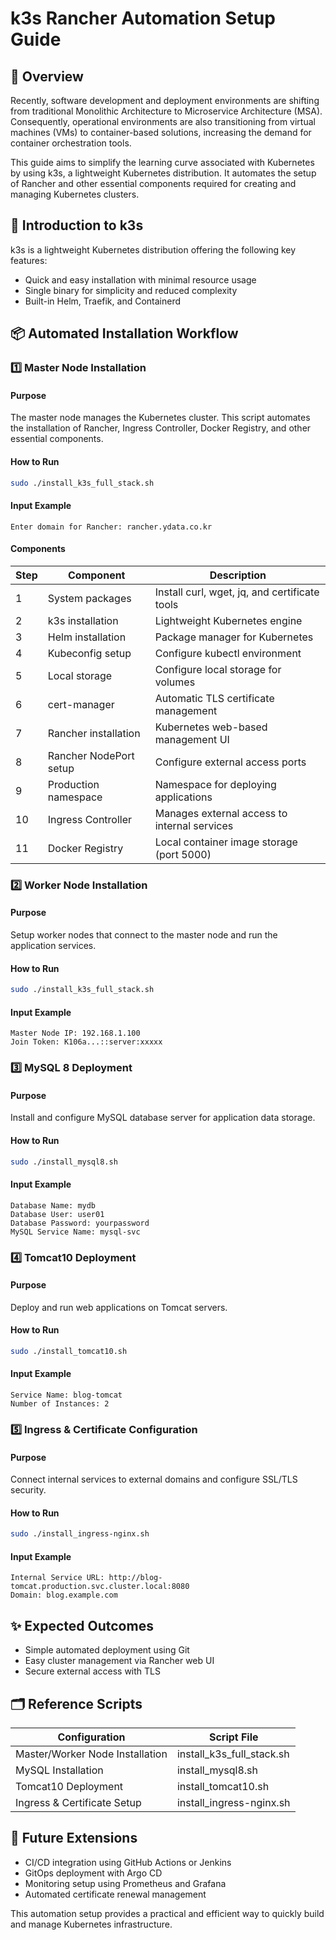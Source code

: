 
# k3s Rancher Automation Setup Guide

## 🚀 Overview

Recently, software development and deployment environments are shifting from traditional Monolithic Architecture to Microservice Architecture (MSA). Consequently, operational environments are also transitioning from virtual machines (VMs) to container-based solutions, increasing the demand for container orchestration tools.

This guide aims to simplify the learning curve associated with Kubernetes by using k3s, a lightweight Kubernetes distribution. It automates the setup of Rancher and other essential components required for creating and managing Kubernetes clusters.

## 📌 Introduction to k3s

k3s is a lightweight Kubernetes distribution offering the following key features:
- Quick and easy installation with minimal resource usage
- Single binary for simplicity and reduced complexity
- Built-in Helm, Traefik, and Containerd

## 📦 Automated Installation Workflow

### 1️⃣ Master Node Installation

#### Purpose
The master node manages the Kubernetes cluster. This script automates the installation of Rancher, Ingress Controller, Docker Registry, and other essential components.

#### How to Run
```bash
sudo ./install_k3s_full_stack.sh
```

#### Input Example
```
Enter domain for Rancher: rancher.ydata.co.kr
```

#### Components
| Step | Component | Description |
|------|-----------|-------------|
| 1 | System packages | Install curl, wget, jq, and certificate tools |
| 2 | k3s installation | Lightweight Kubernetes engine |
| 3 | Helm installation | Package manager for Kubernetes |
| 4 | Kubeconfig setup | Configure kubectl environment |
| 5 | Local storage | Configure local storage for volumes |
| 6 | cert-manager | Automatic TLS certificate management |
| 7 | Rancher installation | Kubernetes web-based management UI |
| 8 | Rancher NodePort setup | Configure external access ports |
| 9 | Production namespace | Namespace for deploying applications |
| 10 | Ingress Controller | Manages external access to internal services |
| 11 | Docker Registry | Local container image storage (port 5000) |

### 2️⃣ Worker Node Installation

#### Purpose
Setup worker nodes that connect to the master node and run the application services.

#### How to Run
```bash
sudo ./install_k3s_full_stack.sh
```

#### Input Example
```
Master Node IP: 192.168.1.100
Join Token: K106a...::server:xxxxx
```

### 3️⃣ MySQL 8 Deployment

#### Purpose
Install and configure MySQL database server for application data storage.

#### How to Run
```bash
sudo ./install_mysql8.sh
```

#### Input Example
```
Database Name: mydb
Database User: user01
Database Password: yourpassword
MySQL Service Name: mysql-svc
```

### 4️⃣ Tomcat10 Deployment

#### Purpose
Deploy and run web applications on Tomcat servers.

#### How to Run
```bash
sudo ./install_tomcat10.sh
```

#### Input Example
```
Service Name: blog-tomcat
Number of Instances: 2
```

### 5️⃣ Ingress & Certificate Configuration

#### Purpose
Connect internal services to external domains and configure SSL/TLS security.

#### How to Run
```bash
sudo ./install_ingress-nginx.sh
```

#### Input Example
```
Internal Service URL: http://blog-tomcat.production.svc.cluster.local:8080
Domain: blog.example.com
```

## ✨ Expected Outcomes
- Simple automated deployment using Git
- Easy cluster management via Rancher web UI
- Secure external access with TLS

## 🗂️ Reference Scripts
| Configuration | Script File |
|---------------|-------------|
| Master/Worker Node Installation | install_k3s_full_stack.sh |
| MySQL Installation | install_mysql8.sh |
| Tomcat10 Deployment | install_tomcat10.sh |
| Ingress & Certificate Setup | install_ingress-nginx.sh |

## 🚧 Future Extensions
- CI/CD integration using GitHub Actions or Jenkins
- GitOps deployment with Argo CD
- Monitoring setup using Prometheus and Grafana
- Automated certificate renewal management

This automation setup provides a practical and efficient way to quickly build and manage Kubernetes infrastructure.
